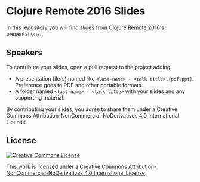 # Clojure Remote 2016 Slides

In this repository you will find slides from [Clojure Remote](clojureremote.com) 2016's presentations.

## Speakers

To contribute your slides, open a pull request to the project adding:

* A presentation file(s) named like `<last-name> - <talk title>.{pdf,ppt}`. Preference goes to PDF and other portable formats.
* A folder named `<last-name> - <talk title>` with your slides and any supporting material.

By contributing your slides, you agree to share them under a Creative Commons Attribution-NonCommercial-NoDerivatives 4.0 International License.

## License

<a rel="license" href="http://creativecommons.org/licenses/by-nc-nd/4.0/"><img alt="Creative Commons License" style="border-width:0" src="https://i.creativecommons.org/l/by-nc-nd/4.0/88x31.png" /></a>

This work is licensed under a [Creative Commons Attribution-NonCommercial-NoDerivatives 4.0 International License](http://creativecommons.org/licenses/by-nc-nd/4.0/).
